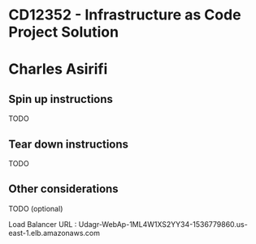 # CD12352 - Infrastructure as Code Project Solution
# Charles Asirifi

## Spin up instructions
TODO

## Tear down instructions
TODO

## Other considerations
TODO (optional)

Load Balancer URL : Udagr-WebAp-1ML4W1XS2YY34-1536779860.us-east-1.elb.amazonaws.com